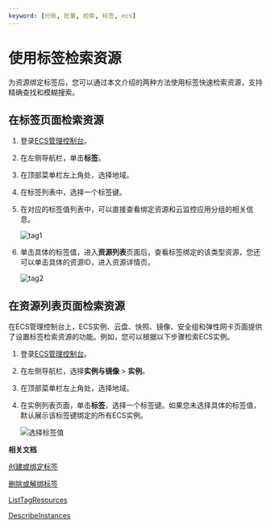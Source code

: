 ```yaml
---
keyword: [分账, 批量, 检索, 标签, ecs]
---
```


# 使用标签检索资源

为资源绑定标签后，您可以通过本文介绍的两种方法使用标签快速检索资源，支持精确查找和模糊搜索。

## 在标签页面检索资源

1.  登录[ECS管理控制台](https://ecs.console.aliyun.com)。

2.  在左侧导航栏，单击**标签**。

3.  在顶部菜单栏左上角处，选择地域。

4.  在标签列表中，选择一个标签键。

5.  在对应的标签值列表中，可以直接查看绑定资源和云监控应用分组的相关信息。

    ![tag1](https://static-aliyun-doc.oss-accelerate.aliyuncs.com/assets/img/zh-CN/2138819951/p93035.png)

6.  单击具体的标签值，进入**资源列表**页面后，查看标签绑定的该类型资源，您还可以单击具体的资源ID，进入资源详情页。

    ![tag2](https://static-aliyun-doc.oss-accelerate.aliyuncs.com/assets/img/zh-CN/3138819951/p93036.png)


## 在资源列表页面检索资源

在ECS管理控制台上，ECS实例、云盘、快照、镜像、安全组和弹性网卡页面提供了设置标签检索资源的功能。例如，您可以根据以下步骤检索ECS实例。

1.  登录[ECS管理控制台](https://ecs.console.aliyun.com)。

2.  在左侧导航栏，选择**实例与镜像** \> **实例**。

3.  在顶部菜单栏左上角处，选择地域。

4.  在实例列表页面，单击**标签**，选择一个标签键。如果您未选择具体的标签值，默认展示该标签键绑定的所有ECS实例。

    ![选择标签值](https://static-aliyun-doc.oss-accelerate.aliyuncs.com/assets/img/zh-CN/3138819951/p49528.png)


**相关文档**  


[创建或绑定标签](/cn.zh-CN/标签与资源/标签/管理标签/创建或绑定标签.md)

[删除或解绑标签](/cn.zh-CN/标签与资源/标签/管理标签/删除或解绑标签.md)

[ListTagResources](/cn.zh-CN/API参考/标签/ListTagResources.md)

[DescribeInstances](/cn.zh-CN/API参考/实例/DescribeInstances.md)

